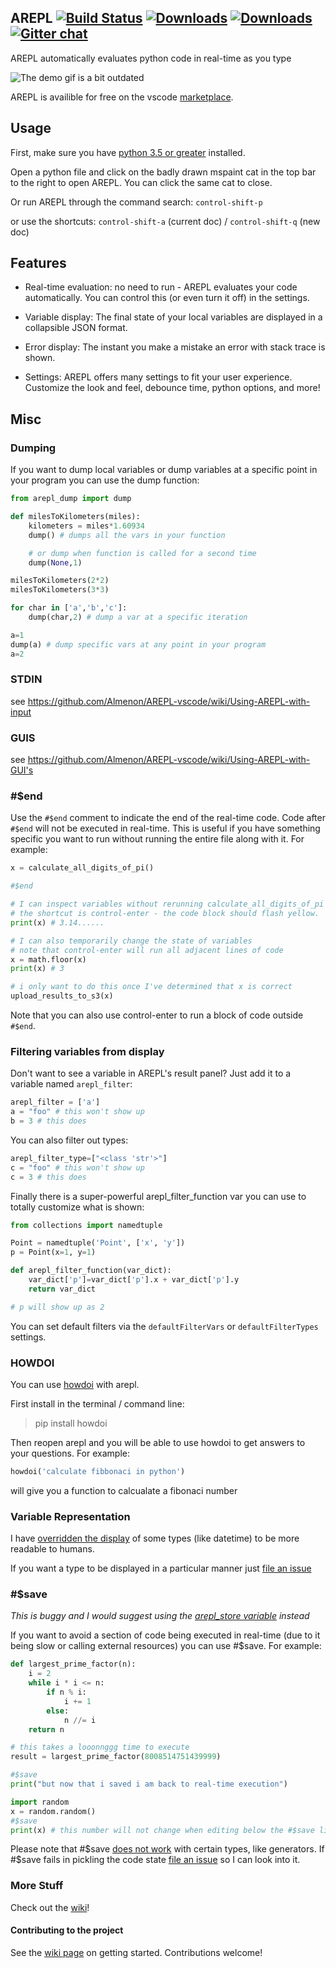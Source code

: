 ## AREPL [![Build Status](https://travis-ci.org/Almenon/AREPL-vscode.svg?branch=master)](https://travis-ci.org/Almenon/AREPL-vscode) [![Downloads](https://vsmarketplacebadge.apphb.com/installs/almenon.arepl.svg)](https://marketplace.visualstudio.com/items?itemName=almenon.arepl) [![Downloads](https://vsmarketplacebadge.apphb.com/rating-star/almenon.arepl.svg)](https://marketplace.visualstudio.com/items?itemName=almenon.arepl) [![Gitter chat](https://badges.gitter.im/arepl/gitter.png)](https://gitter.im/arepl/lobby)

AREPL automatically evaluates python code in real-time as you type

![The demo gif is a bit outdated](https://raw.githubusercontent.com/Almenon/AREPL-vscode/master/areplDemoGif2.gif)

AREPL is availible for free on the vscode [marketplace](https://marketplace.visualstudio.com/items?itemName=almenon.arepl#overview).

## Usage

First, make sure you have [python 3.5 or greater](https://www.python.org/downloads/) installed.

Open a python file and click on the badly drawn mspaint cat in the top bar to the right to open AREPL. You can click the same cat to close.

Or run AREPL through the command search: `control-shift-p`

or use the shortcuts: `control-shift-a` (current doc) / `control-shift-q` (new doc)

## Features

* Real-time evaluation: no need to run - AREPL evaluates your code automatically. You can control this (or even turn it off) in the settings.

* Variable display: The final state of your local variables are displayed in a collapsible JSON format.

* Error display: The instant you make a mistake an error with stack trace is shown.

* Settings: AREPL offers many settings to fit your user experience.  Customize the look and feel, debounce time, python options, and more!

## Misc

### Dumping

If you want to dump local variables or dump variables at a specific point in your program you can use the dump function:

```python
from arepl_dump import dump

def milesToKilometers(miles):
    kilometers = miles*1.60934
    dump() # dumps all the vars in your function

    # or dump when function is called for a second time
    dump(None,1)

milesToKilometers(2*2)
milesToKilometers(3*3)

for char in ['a','b','c']:
    dump(char,2) # dump a var at a specific iteration

a=1
dump(a) # dump specific vars at any point in your program
a=2
```

### STDIN

see https://github.com/Almenon/AREPL-vscode/wiki/Using-AREPL-with-input

### GUIS

see https://github.com/Almenon/AREPL-vscode/wiki/Using-AREPL-with-GUI's

### #$end

Use the `#$end` comment to indicate the end of the real-time code. Code after `#$end` will not be executed in real-time.
This is useful if you have something specific you want to run without running the entire file along with it. For example:

```python
x = calculate_all_digits_of_pi()

#$end

# I can inspect variables without rerunning calculate_all_digits_of_pi
# the shortcut is control-enter - the code block should flash yellow.
print(x) # 3.14......

# I can also temporarily change the state of variables
# note that control-enter will run all adjacent lines of code
x = math.floor(x)
print(x) # 3

# i only want to do this once I've determined that x is correct
upload_results_to_s3(x)
```

Note that you can also use control-enter to run a block of code outside `#$end`.

### Filtering variables from display

Don't want to see a variable in AREPL's result panel?
Just add it to a variable named `arepl_filter`:

```python
arepl_filter = ['a']
a = "foo" # this won't show up
b = 3 # this does
```

You can also filter out types:

```python
arepl_filter_type=["<class 'str'>"]
c = "foo" # this won't show up
c = 3 # this does
```

Finally there is a super-powerful arepl_filter_function var you can use to totally customize what is shown:

```python
from collections import namedtuple

Point = namedtuple('Point', ['x', 'y'])
p = Point(x=1, y=1)

def arepl_filter_function(var_dict):
    var_dict['p']=var_dict['p'].x + var_dict['p'].y
    return var_dict

# p will show up as 2
```

You can set default filters via the `defaultFilterVars` or `defaultFilterTypes` settings.

### HOWDOI

You can use [howdoi](https://github.com/gleitz/howdoi) with arepl.

First install in the terminal / command line:

> pip install howdoi

Then reopen arepl and you will be able to use howdoi to get answers to your questions. For example:

```python
howdoi('calculate fibbonaci in python')
```

 will give you a function to calcualate a fibonaci number

### Variable Representation

I have [overridden the display](https://github.com/Almenon/AREPL-backend/blob/master/python/customHandlers.py) of some types (like datetime) to be more readable to humans.

If you want a type to be displayed in a particular manner just [file an issue](https://github.com/Almenon/AREPL-vscode/issues)


### #$save

*This is buggy and I would suggest using the [arepl_store variable](https://github.com/Almenon/AREPL-vscode/wiki/Caching-data-between-runs) instead*

If you want to avoid a section of code being executed in real-time (due to it being slow or calling external resources) you can use \#\$save.  For example:

```python
def largest_prime_factor(n):
    i = 2
    while i * i <= n:
        if n % i:
            i += 1
        else:
            n //= i
    return n

# this takes a looonnggg time to execute
result = largest_prime_factor(8008514751439999)

#$save
print("but now that i saved i am back to real-time execution")
```

```python
import random
x = random.random()
#$save
print(x) # this number will not change when editing below the #$save line
```

Please note that \#\$save [does not work](https://github.com/Almenon/AREPL-vscode/issues/53) with certain types, like generators.  If #$save fails in pickling the code state [file an issue](https://github.com/Almenon/AREPL-vscode/issues) so I can look into it.

### More Stuff

Check out the [wiki](https://github.com/Almenon/AREPL-vscode/wiki)!

#### Contributing to the project

See the [wiki page](https://github.com/Almenon/AREPL-vscode/wiki/Getting-Started-for-contributors-to-AREPL) on getting started. Contributions welcome!
